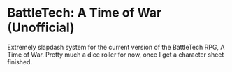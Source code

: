 # BattleTech: A Time of War (Unofficial)

Extremely slapdash system for the current version of the BattleTech RPG, A Time of War. Pretty much a dice roller for now, once I get a character sheet finished.
